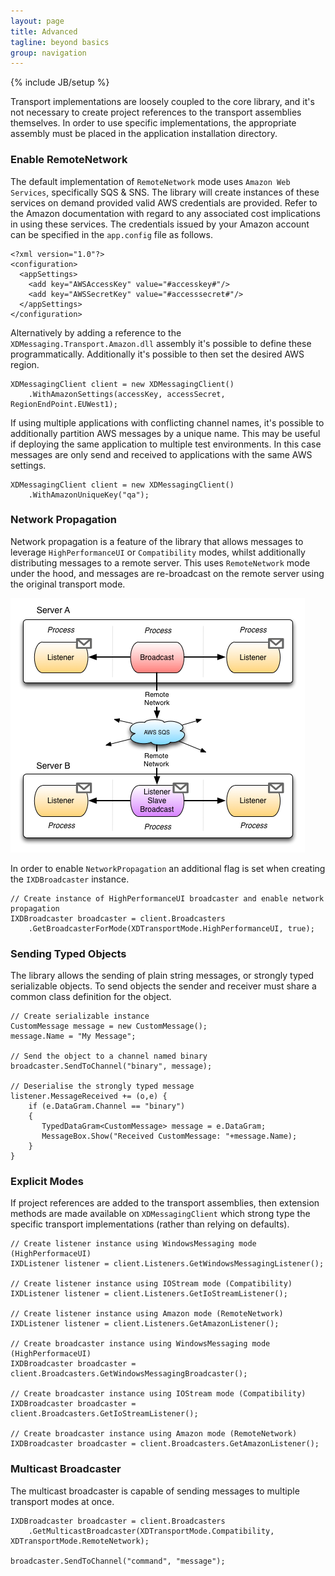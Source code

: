 ```yaml
---
layout: page
title: Advanced
tagline: beyond basics
group: navigation
---
```

{% include JB/setup %}

Transport implementations are loosely coupled to the core library, and it's not necessary to create project references to the transport assemblies themselves. In order to use specific implementations, the appropriate assembly must be placed in the application installation directory.

### Enable RemoteNetwork

The default implementation of `RemoteNetwork` mode uses `Amazon Web Services`, specifically SQS & SNS. The library will create instances of these services on demand provided valid AWS credentials are provided. Refer to the Amazon documentation with regard to any associated cost implications in using these services. The credentials issued by your Amazon account can be specified in the `app.config` file as follows.

	<?xml version="1.0"?>
	<configuration>
	  <appSettings>
		<add key="AWSAccessKey" value="#accesskey#"/>
		<add key="AWSSecretKey" value="#accesssecret#"/>
	  </appSettings>
	</configuration>
	
Alternatively by adding a reference to the `XDMessaging.Transport.Amazon.dll` assembly it's possible to define these programmatically. Additionally it's possible to then set the desired AWS region.

	XDMessagingClient client = new XDMessagingClient()
		.WithAmazonSettings(accessKey, accessSecret, RegionEndPoint.EUWest1);

If using multiple applications with conflicting channel names, it's possible to additionally partition AWS messages by a unique name. This may be useful if deploying the same application to multiple test environments. In this case messages are only send and received to applications with the same AWS settings.

	XDMessagingClient client = new XDMessagingClient()
		.WithAmazonUniqueKey("qa");

### Network Propagation

Network propagation is a feature of the library that allows messages to leverage `HighPerformanceUI` or `Compatibility` modes, whilst additionally distributing messages to a remote server. This uses `RemoteNetwork` mode under the hood, and messages are re-broadcast on the remote server using the original transport mode.

![Alt Network Propagtion](images/XDMessaging.png)

In order to enable `NetworkPropagation` an additional flag is set when creating the `IXDBroadcaster` instance.

	// Create instance of HighPerformanceUI broadcaster and enable network propagation
	IXDBroadcaster broadcaster = client.Broadcasters
		.GetBroadcasterForMode(XDTransportMode.HighPerformanceUI, true);
	
### Sending Typed Objects

The library allows the sending of plain string messages, or strongly typed serializable objects. To send objects the sender and receiver must share a common class definition for the object.

	// Create serializable instance
	CustomMessage message = new CustomMessage();
	message.Name = "My Message";
	
	// Send the object to a channel named binary
	broadcaster.SendToChannel("binary", message);
	
	// Deserialise the strongly typed message
	listener.MessageReceived += (o,e) {
		if (e.DataGram.Channel == "binary")
		{
		   TypedDataGram<CustomMessage> message = e.DataGram;
		   MessageBox.Show("Received CustomMessage: "+message.Name);
		}
	}		
		
### Explicit Modes

If project references are added to the transport assemblies, then extension methods are made available on `XDMessagingClient` which strong type the specific transport implementations (rather than relying on defaults).

	// Create listener instance using WindowsMessaging mode (HighPerformaceUI)
	IXDListener listener = client.Listeners.GetWindowsMessagingListener();
	
	// Create listener instance using IOStream mode (Compatibility)
	IXDListener listener = client.Listeners.GetIoStreamListener();
	
	// Create listener instance using Amazon mode (RemoteNetwork)
	IXDListener listener = client.Listeners.GetAmazonListener();
	
	// Create broadcaster instance using WindowsMessaging mode (HighPerformaceUI)
	IXDBroadcaster broadcaster = client.Broadcasters.GetWindowsMessagingBroadcaster();
	
	// Create broadcaster instance using IOStream mode (Compatibility)
	IXDBroadcaster broadcaster = client.Broadcasters.GetIoStreamListener();
	
	// Create broadcaster instance using Amazon mode (RemoteNetwork)
	IXDBroadcaster broadcaster = client.Broadcasters.GetAmazonListener();

### Multicast Broadcaster

The multicast broadcaster is capable of sending messages to multiple transport modes at once.

	IXDBroadcaster broadcaster = client.Broadcasters
		.GetMulticastBroadcaster(XDTransportMode.Compatibility, XDTransportMode.RemoteNetwork);
		
	broadcaster.SendToChannel("command", "message");
	